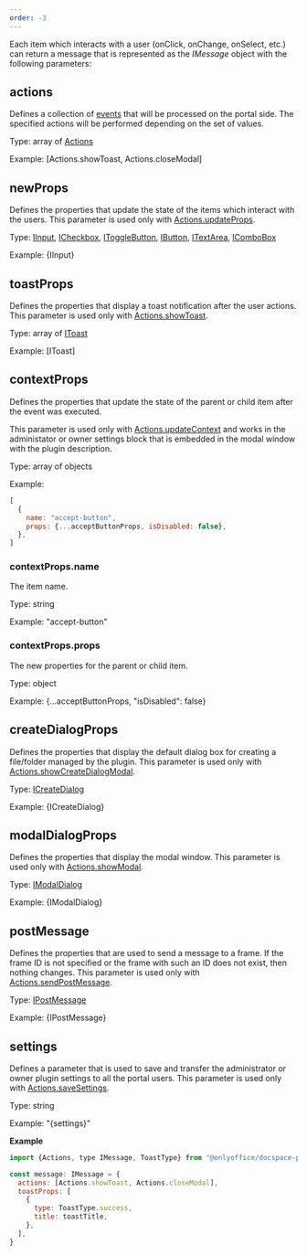 ```yaml
---
order: -3
---
```



Each item which interacts with a user (onClick, onChange, onSelect, etc.) can return a message that is represented as the *IMessage* object with the following parameters:

## actions

Defines a collection of [events](../Events/index.md) that will be processed on the portal side. The specified actions will be performed depending on the set of values.

Type: array of [Actions](https://github.com/ONLYOFFICE/docspace-plugin-sdk/blob/master/src/enums/Actions.ts)

Example: \[Actions.showToast, Actions.closeModal]


## newProps

Defines the properties that update the state of the items which interact with the users. This parameter is used only with [Actions.updateProps](../Events/index.md#updateprops).

Type: [IInput](../Plugin%20Components/Input/index.md), [ICheckbox](../Plugin%20Components/Checkbox/index.md), [IToggleButton](../Plugin%20Components/ToggleButton/index.md), [IButton](../Plugin%20Components/Button/index.md), [ITextArea](../Plugin%20Components/TextArea/index.md), [IComboBox](../Plugin%20Components/ComboBox/index.md)

Example: {IInput}


## toastProps

Defines the properties that display a toast notification after the user actions. This parameter is used only with [Actions.showToast](../Events/index.md#showtoast).

Type: array of [IToast](../Plugin%20Components/Toast/index.md)

Example: \[IToast]


## contextProps

Defines the properties that update the state of the parent or child item after the event was executed.

This parameter is used only with [Actions.updateContext](../Events/index.md#updatecontext) and works in the administator or owner settings block that is embedded in the modal window with the plugin description.

Type: array of objects

Example:

``` javascript
[
  {
    name: "accept-button",
    props: {...acceptButtonProps, isDisabled: false},
  },
]
```


### contextProps.name

The item name.

Type: string

Example: "accept-button"


### contextProps.props

The new properties for the parent or child item.

Type: object

Example: {...acceptButtonProps, "isDisabled": false}


## createDialogProps

Defines the properties that display the default dialog box for creating a file/folder managed by the plugin. This parameter is used only with [Actions.showCreateDialogModal](../Events/index.md#showcreatedialogmodal).

Type: [ICreateDialog](../Plugin%20Components/CreateDialog/index.md)

Example: {ICreateDialog}


## modalDialogProps

Defines the properties that display the modal window. This parameter is used only with [Actions.showModal](../Events/index.md#showmodal).

Type: [IModalDialog](../Plugin%20Components/ModalDialog/index.md)

Example: {IModalDialog}


## postMessage

Defines the properties that are used to send a message to a frame. If the frame ID is not specified or the frame with such an ID does not exist, then nothing changes. This parameter is used only with [Actions.sendPostMessage](../Events/index.md#sendpostmessage).

Type: [IPostMessage](https://github.com/ONLYOFFICE/docspace-plugin-sdk/blob/master/src/interfaces/utils/index.ts)

Example: {IPostMessage}


## settings

Defines a parameter that is used to save and transfer the administrator or owner plugin settings to all the portal users. This parameter is used only with [Actions.saveSettings](../Events/index.md#savesettings).

Type: string

Example: "{settings}"


**Example**

``` javascript
import {Actions, type IMessage, ToastType} from "@onlyoffice/docspace-plugin-sdk"

const message: IMessage = {
  actions: [Actions.showToast, Actions.closeModal],
  toastProps: [
    {
      type: ToastType.success,
      title: toastTitle,
    },
  ],
}
```
